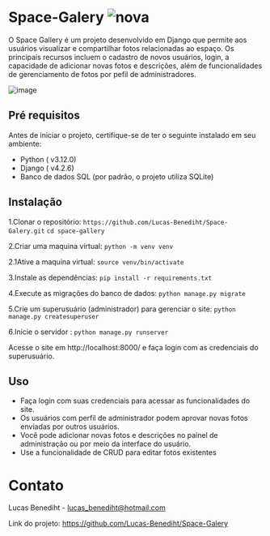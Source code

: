 # Space-Galery ![nova](https://github.com/Lucas-Benediht/Space-Galery/assets/110697669/0c89524a-2357-4866-909c-46080330093c)
 

O Space Gallery é um projeto desenvolvido em Django que permite aos usuários visualizar e compartilhar fotos relacionadas ao espaço. Os principais recursos incluem o cadastro de novos usuários, login, a capacidade de adicionar novas fotos e descrições, além de funcionalidades de gerenciamento de fotos por pefil de administradores.

![image](https://github.com/Lucas-Benediht/Space-Galery/assets/110697669/4b42f001-052d-4f25-8cc9-621808faca41)


## Pré requisitos
Antes de iniciar o projeto, certifique-se de ter o seguinte instalado em seu ambiente:

- Python ( v3.12.0)
- Django ( v4.2.6)
- Banco de dados SQL (por padrão, o projeto utiliza SQLite)


## Instalação

1.Clonar o repositório:
```https://github.com/Lucas-Benediht/Space-Galery.git```
```cd space-gallery```

2.Criar uma maquina virtual:
```python -m venv venv```

2.1Ative a maquina virtual:
```source venv/bin/activate```

3.Instale as dependências:
```pip install -r requirements.txt```

4.Execute as migrações do banco de dados:
```python manage.py migrate```

5.Crie um superusuário (administrador) para gerenciar o site:
```python manage.py createsuperuser```

6.Inicie o servidor :
```python manage.py runserver```

Acesse o site em http://localhost:8000/ e faça login com as credenciais do superusuário.

## Uso 
- Faça login com suas credenciais para acessar as funcionalidades do site.
- Os usuários com perfil de administrador podem aprovar novas fotos enviadas por outros usuários.
- Você pode adicionar novas fotos e descrições no painel de administração ou por meio da interface do usuário.
- Use a funcionalidade de CRUD para editar fotos existentes

# Contato

Lucas Benediht - lucas_benediht@hotmail.com

Link do projeto: https://github.com/Lucas-Benediht/Space-Galery
